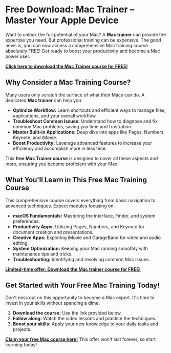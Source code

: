 # Free Download: Mac Trainer – Master Your Apple Device

Want to unlock the full potential of your Mac? A **Mac trainer** can provide the expertise you need. But professional training can be expensive. The good news is, you can now access a comprehensive Mac training course absolutely FREE! Get ready to boost your productivity and become a Mac power user.

[**Click here to download the Mac Trainer course for FREE!**](https://udemywork.com/mac-trainer)

## Why Consider a Mac Training Course?

Many users only scratch the surface of what their Macs can do. A dedicated **Mac trainer** can help you:

*   **Optimize Workflow:** Learn shortcuts and efficient ways to manage files, applications, and your overall workflow.
*   **Troubleshoot Common Issues:** Understand how to diagnose and fix common Mac problems, saving you time and frustration.
*   **Master Built-in Applications:** Deep dive into apps like Pages, Numbers, Keynote, and iMovie.
*   **Boost Productivity:** Leverage advanced features to increase your efficiency and accomplish more in less time.

This **free Mac Trainer course** is designed to cover all these aspects and more, ensuring you become proficient with your Mac.

## What You'll Learn in This Free Mac Training Course

This comprehensive course covers everything from basic navigation to advanced techniques. Expect modules focusing on:

*   **macOS Fundamentals:** Mastering the interface, Finder, and system preferences.
*   **Productivity Apps:** Utilizing Pages, Numbers, and Keynote for document creation and presentations.
*   **Creative Apps:** Exploring iMovie and GarageBand for video and audio editing.
*   **System Optimization:** Keeping your Mac running smoothly with maintenance tips and tricks.
*   **Troubleshooting:** Identifying and resolving common Mac issues.

[**Limited-time offer: Download the Mac trainer course for FREE!**](https://udemywork.com/mac-trainer)

## Get Started with Your Free Mac Training Today!

Don't miss out on this opportunity to become a Mac expert. It's time to invest in your skills without spending a dime.

1.  **Download the course:** Use the link provided below.
2.  **Follow along:** Watch the video lessons and practice the techniques.
3.  **Boost your skills:** Apply your new knowledge to your daily tasks and projects.

**[Claim your free Mac course here!](https://udemywork.com/mac-trainer)** This offer won't last forever, so start learning today!
